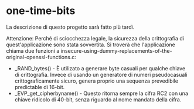 one-time-bits
=============
La descrizione di questo progetto sarà fatto più tardì.

Attenzione: Perché di sciocchezza legale, la sicurezza della crittografia di quest'applicazione sono stata sovvertita. Si troverà che l'applicazione chiama due funzioni a insecure-using-dummy-replacements-of-the-original-openssl-functions.c:
* _RAND_bytes() - È utilizato a generare byte casuali per qualche chiave di crittografia. Invece di usando un generatore di numeri pseudocasuali crittograficamente sicuro, genera proprio una sequenza prevedibile predictable di 16-bit.
* _EVP_get_cipherbyname() - Questo ritorna sempre la cifra RC2 con una chiave ridicolo di 40-bit, senza riguardo al nome mandato della cifra.
